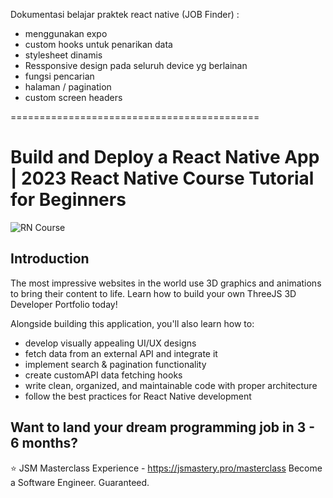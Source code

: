 Dokumentasi belajar praktek react native (JOB Finder) :

- menggunakan expo
- custom hooks untuk penarikan data
- stylesheet dinamis
- Ressponsive design pada seluruh device yg berlainan
- fungsi pencarian
- halaman / pagination
- custom screen headers

===========================================

# Build and Deploy a React Native App | 2023 React Native Course Tutorial for Beginners

![RN Course](https://i.ibb.co/VWMxgZz/File-cover-8.png)

## Introduction

The most impressive websites in the world use 3D graphics and animations to bring their content to life. Learn how to build your own ThreeJS 3D Developer Portfolio today!

Alongside building this application, you'll also learn how to:

- develop visually appealing UI/UX designs
- fetch data from an external API and integrate it
- implement search & pagination functionality
- create customAPI data fetching hooks
- write clean, organized, and maintainable code with proper architecture
- follow the best practices for React Native development

## Want to land your dream programming job in 3 - 6 months?

⭐ JSM Masterclass Experience - https://jsmastery.pro/masterclass
Become a Software Engineer. Guaranteed.
